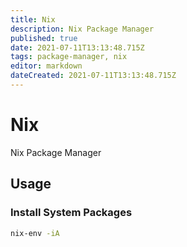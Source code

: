 ```yaml
---
title: Nix
description: Nix Package Manager
published: true
date: 2021-07-11T13:13:48.715Z
tags: package-manager, nix
editor: markdown
dateCreated: 2021-07-11T13:13:48.715Z
---
```


# Nix

Nix Package Manager

## Usage

### Install System Packages

```bash
nix-env -iA
```
